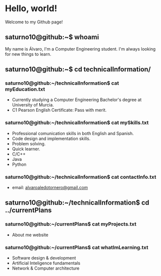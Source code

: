 # Hello, world!
Welcome to my Github page!

## saturno10@github:~$ whoami
My name is Álvaro, I'm a Computer Engineering student. I'm always looking for new things to learn.

## saturno10@github:~$ cd technicalInformation/
### saturno10@github:~/technicalInformation$ cat myEducation.txt
- Currently studying a Computer Engineering Bachelor's degree at University of Murcia.
- C1 Pearson English Certificate: Pass with merit.

### saturno10@github:~/technicalInformation$ cat mySkills.txt
- Professional comunication skills in both English and Spanish.
- Code design and implementation skills.
- Problem solving.
- Quick learner.
- C/C++
- Java
- Python

### saturno10@github:~/technicalInformation$ cat contactInfo.txt
- email: alvaroaledotornero@gmail.com

## saturno10@github:~/technicalInformation$ cd ../currentPlans
### saturno10@github:~/currentPlans$ cat myProjects.txt
- About me website

### saturno10@github:~/currentPlans$ cat whatImLearning.txt
- Software design & development
- Artificial Inteligence fundamentals
- Network & Computer architecture






<!--
**Saturno10/Saturno10** is a ✨ _special_ ✨ repository because its `README.md` (this file) appears on your GitHub profile.

Here are some ideas to get you started:

- 🔭 I’m currently working on ...
- 🌱 I’m currently learning ...
- 👯 I’m looking to collaborate on ...
- 🤔 I’m looking for help with ...
- 💬 Ask me about ...
- 📫 How to reach me: ...
- 😄 Pronouns: ...
- ⚡ Fun fact: ...
-->
